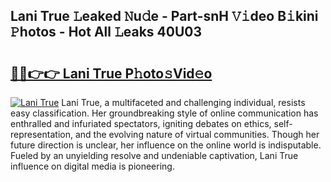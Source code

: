 ## Lani True 𝙻eaked 𝙽u𝚍e - Part-snH 𝚅𝚒deo B𝚒kini 𝙿hotos - Hot All 𝙻eaks 40U03

# <h2><a href="http://ld6bme.urlbe.top/?page=Lani+True">🔗🔗👉👉 Lani True P𝚑oto𝚜Vid𝚎o</a></h2>

[![Lani True](https://i.imgur.com/eBuTRDB.gif)](http://ld6bme.urlbe.top/?page=Lani+True)
Lani True, a multifaceted and challenging individual, resists easy classification. Her groundbreaking style of online communication has enthralled and infuriated spectators, igniting debates on ethics, self-representation, and the evolving nature of virtual communities. Though her future direction is unclear, her influence on the online world is indisputable. Fueled by an unyielding resolve and undeniable captivation, Lani True influence on digital media is pioneering.
